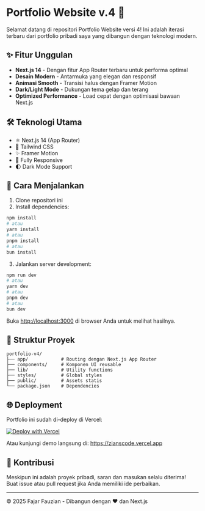 # Portfolio Website v.4 🚀

Selamat datang di repositori Portfolio Website versi 4! Ini adalah iterasi terbaru dari portfolio pribadi saya yang dibangun dengan teknologi modern.

## ✨ Fitur Unggulan

- **Next.js 14** - Dengan fitur App Router terbaru untuk performa optimal
- **Desain Modern** - Antarmuka yang elegan dan responsif
- **Animasi Smooth** - Transisi halus dengan Framer Motion
- **Dark/Light Mode** - Dukungan tema gelap dan terang
- **Optimized Performance** - Load cepat dengan optimisasi bawaan Next.js

## 🛠 Teknologi Utama

- ⚛️ Next.js 14 (App Router)
- 🎨 Tailwind CSS
- ✨ Framer Motion
- 📱 Fully Responsive
- 🌓 Dark Mode Support

## 🚀 Cara Menjalankan

1. Clone repositori ini
2. Install dependencies:

```bash
npm install
# atau
yarn install
# atau
pnpm install
# atau
bun install
```

3. Jalankan server development:

```bash
npm run dev
# atau
yarn dev
# atau
pnpm dev
# atau
bun dev
```

Buka [http://localhost:3000](http://localhost:3000) di browser Anda untuk melihat hasilnya.

## 📂 Struktur Proyek

```
portfolio-v4/
├── app/            # Routing dengan Next.js App Router
├── components/     # Komponen UI reusable
├── lib/            # Utility functions
├── styles/         # Global styles
├── public/         # Assets statis
└── package.json    # Dependencies
```

## 🌐 Deployment

Portfolio ini sudah di-deploy di Vercel:

[![Deploy with Vercel](https://vercel.com/button)](https://vercel.com/new)

Atau kunjungi demo langsung di: [https://zianscode.vercel.app ](https://zianscode.vercel.app/)

## 🤝 Kontribusi

Meskipun ini adalah proyek pribadi, saran dan masukan selalu diterima! Buat issue atau pull request jika Anda memiliki ide perbaikan.

---

© 2025 Fajar Fauzian - Dibangun dengan ❤️ dan Next.js
